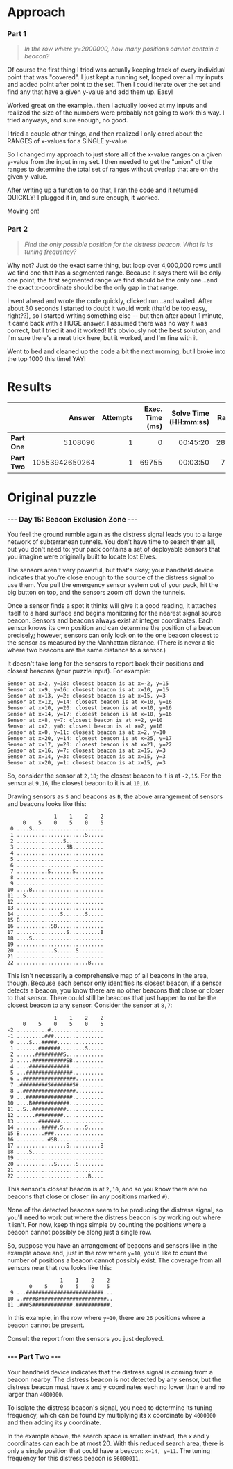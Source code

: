 # Approach
### Part 1
> _In the row where y=2000000, how many positions cannot contain a beacon?_

Of course the first thing I tried was actually keeping track of every individual point that was "covered". I just kept a running
set, looped over all my inputs and added point after point to the set. Then I could iterate over the set and find any that
have a given y-value and add them up. Easy!

Worked great on the example...then I actually looked at my inputs and realized the size of the numbers were probably not going
to work this way. I tried anyways, and sure enough, no good.

I tried a couple other things, and then realized I only cared about the RANGES of x-values for a SINGLE y-value.

So I changed my approach to just store all of the x-value ranges on a given y-value from the input in my set. I then
needed to get the "union" of the ranges to determine the total set of ranges without overlap that are on the given y-value.

After writing up a function to do that, I ran the code and it returned QUICKLY! I plugged it in, and sure enough, it worked.

Moving on!

### Part 2
> _Find the only possible position for the distress beacon. What is its tuning frequency?_

Why not? Just do the exact same thing, but loop over 4,000,000 rows until we find one that has a segmented range.
Because it says there will be only one point, the first segmented range we find should be the only one...and the exact x-coordinate
should be the only gap in that range.

I went ahead and wrote the code quickly, clicked run...and waited. After about 30 seconds I started to doubt it would work (that'd be too easy, right??),
so I started writing something else -- but then after about 1 minute, it came back with a HUGE answer. I assumed there was no way
it was correct, but I tried it and it worked! It's obviously not the best solution, and I'm sure there's a neat trick here, but it worked, and I'm fine with it.

Went to bed and cleaned up the code a bit the next morning, but I broke into the top 1000 this time! YAY!

# Results

|              |         Answer | Attempts | Exec. Time (ms) | Solve Time (HH:mm:ss) | Rank |
|--------------|---------------:|---------:|----------------:|----------------------:|-----:|
| **Part One** |        5108096 |        1 |               0 |              00:45:20 | 2885 |
| **Part Two** | 10553942650264 |        1 |           69755 |              00:03:50 |  728 |


# Original puzzle
### --- Day 15: Beacon Exclusion Zone ---
You feel the ground rumble again as the distress signal leads you to a large network of subterranean tunnels. You don't
have time to search them all, but you don't need to: your pack contains a set of deployable sensors that you imagine were
originally built to locate lost Elves.

The sensors aren't very powerful, but that's okay; your handheld device indicates that you're close enough to the source
of the distress signal to use them. You pull the emergency sensor system out of your pack, hit the big button on top, and
the sensors zoom off down the tunnels.

Once a sensor finds a spot it thinks will give it a good reading, it attaches itself to a hard surface and begins monitoring for the
nearest signal source beacon. Sensors and beacons always exist at integer coordinates. Each sensor knows its own position
and can determine the position of a beacon precisely; however, sensors can only lock on to the one beacon closest to the
sensor as measured by the Manhattan distance. (There is never a tie where two beacons are the same distance to a sensor.)

It doesn't take long for the sensors to report back their positions and closest beacons (your puzzle input). For example:

```
Sensor at x=2, y=18: closest beacon is at x=-2, y=15
Sensor at x=9, y=16: closest beacon is at x=10, y=16
Sensor at x=13, y=2: closest beacon is at x=15, y=3
Sensor at x=12, y=14: closest beacon is at x=10, y=16
Sensor at x=10, y=20: closest beacon is at x=10, y=16
Sensor at x=14, y=17: closest beacon is at x=10, y=16
Sensor at x=8, y=7: closest beacon is at x=2, y=10
Sensor at x=2, y=0: closest beacon is at x=2, y=10
Sensor at x=0, y=11: closest beacon is at x=2, y=10
Sensor at x=20, y=14: closest beacon is at x=25, y=17
Sensor at x=17, y=20: closest beacon is at x=21, y=22
Sensor at x=16, y=7: closest beacon is at x=15, y=3
Sensor at x=14, y=3: closest beacon is at x=15, y=3
Sensor at x=20, y=1: closest beacon is at x=15, y=3
```

So, consider the sensor at `2,18`; the closest beacon to it is at `-2,15`. For the sensor at `9,16`, the closest beacon to it is at `10,16`.

Drawing sensors as `S` and beacons as `B`, the above arrangement of sensors and beacons looks like this:

```
               1    1    2    2
     0    5    0    5    0    5
 0 ....S.......................
 1 ......................S.....
 2 ...............S............
 3 ................SB..........
 4 ............................
 5 ............................
 6 ............................
 7 ..........S.......S.........
 8 ............................
 9 ............................
10 ....B.......................
11 ..S.........................
12 ............................
13 ............................
14 ..............S.......S.....
15 B...........................
16 ...........SB...............
17 ................S..........B
18 ....S.......................
19 ............................
20 ............S......S........
21 ............................
22 .......................B....
```

This isn't necessarily a comprehensive map of all beacons in the area, though. Because each sensor only identifies its closest beacon,
if a sensor detects a beacon, you know there are no other beacons that close or closer to that sensor. There could still be
 beacons that just happen to not be the closest beacon to any sensor. Consider the sensor at `8,7`:

```
               1    1    2    2
     0    5    0    5    0    5
-2 ..........#.................
-1 .........###................
 0 ....S...#####...............
 1 .......#######........S.....
 2 ......#########S............
 3 .....###########SB..........
 4 ....#############...........
 5 ...###############..........
 6 ..#################.........
 7 .#########S#######S#........
 8 ..#################.........
 9 ...###############..........
10 ....B############...........
11 ..S..###########............
12 ......#########.............
13 .......#######..............
14 ........#####.S.......S.....
15 B........###................
16 ..........#SB...............
17 ................S..........B
18 ....S.......................
19 ............................
20 ............S......S........
21 ............................
22 .......................B....
```

This sensor's closest beacon is at `2,10`, and so you know there are no beacons that close or closer (in any positions marked `#`).

None of the detected beacons seem to be producing the distress signal, so you'll need to work out where the distress beacon
is by working out where it isn't. For now, keep things simple by counting the positions where a beacon cannot possibly be along just a single row.

So, suppose you have an arrangement of beacons and sensors like in the example above and, just in the row where `y=10`,
you'd like to count the number of positions a beacon cannot possibly exist. The coverage from all sensors near that row looks like this:

```
                 1    1    2    2
       0    5    0    5    0    5
 9 ...#########################...
10 ..####B######################..
11 .###S#############.###########.
```

In this example, in the row where `y=10`, there are `26` positions where a beacon cannot be present.

Consult the report from the sensors you just deployed.

### --- Part Two ---
Your handheld device indicates that the distress signal is coming from a beacon nearby. The distress beacon is not detected by any sensor, but the
distress beacon must have x and y coordinates each no lower than `0` and no larger than `4000000`.

To isolate the distress beacon's signal, you need to determine its tuning frequency, which can be found by multiplying its x coordinate by `4000000` and then adding its y coordinate.

In the example above, the search space is smaller: instead, the x and y coordinates can each be at most 20. With this reduced search area, there is only a single position that could have a
beacon: `x=14, y=11`. The tuning frequency for this distress beacon is `56000011`.
